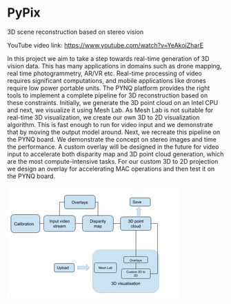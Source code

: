 # PyPix
3D scene reconstruction based on stereo vision

YouTube video link: https://www.youtube.com/watch?v=YeAkoiZharE

In this project we aim to take a step towards real-time generation of 3D vision data.
This has many applications in domains such as drone mapping, real time photogrammetry, AR/VR etc. 
Real-time processing of video requires significant computations, and mobile applications like drones require low power portable units. 
The PYNQ platform provides the right tools to implement a complete pipeline for 3D reconstruction based on these constraints. 
Initially, we generate the 3D point cloud on an Intel CPU and next, we visualize it using Mesh Lab.
As Mesh Lab is  not suitable for real-time 3D visualization, we create our own 3D to 2D visualization algorithm.
This is fast enough to run for video input and we demonstrate that by moving the output model around.
Next, we recreate this pipeline on the PYNQ board. We demonstrate the concept on stereo images and time the performance. 
A custom overlay will be designed in the future for video input to accelerate both disparity map and 3D point cloud generation, which are the most compute-intensive tasks.
For our custom 3D to 2D projection we design an overlay for accelerating MAC operations and then test it on the PYNQ board.

![design_flow](https://github.com/smpis/PyPix/blob/master/images/design_flow.PNG)
